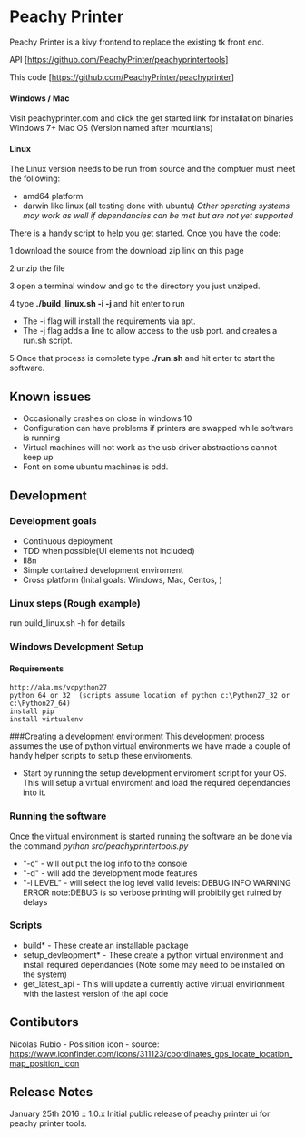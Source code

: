 # Peachy Printer
Peachy Printer is a kivy frontend to replace the existing tk front end.

API [https://github.com/PeachyPrinter/peachyprintertools]

This code [https://github.com/PeachyPrinter/peachyprinter]


#### Windows / Mac
Visit peachyprinter.com and click the get started link for installation binaries
Windows 7+ 
Mac OS (Version named after mountians)


#### Linux
The Linux version needs to be run from source and the comptuer must meet the following:

- amd64 platform
- darwin like linux (all testing done with ubuntu) _Other operating systems may work as well if dependancies can be met but are not yet supported_

There is a handy script to help you get started. Once you have the code:

1 download the source from the download zip link on this page 

2 unzip the file

3 open a terminal window and go to the directory you just unziped.

4 type  **./build_linux.sh -i -j** and hit enter to run 

 - The -i flag will install the requirements via apt.
 - The -j flag adds a line to allow access to the usb port. and creates a run.sh script.
 
5 Once that process is complete type **./run.sh**  and hit enter to start the software.


## Known issues
 - Occasionally crashes on close in windows 10
 - Configuration can have problems if printers are swapped while software is running
 - Virtual machines will not work as the usb driver abstractions cannot keep up
 - Font on some ubuntu machines is odd.

## Development
### Development goals
 - Continuous deployment
 - TDD when possible(UI elements not included)
 - Il8n
 - Simple contained development enviroment
 - Cross platform (Inital goals: Windows, Mac, Centos, )

### Linux steps (Rough example)
run build_linux.sh -h for details

### Windows Development Setup
#### Requirements
    http://aka.ms/vcpython27
    python 64 or 32  (scripts assume location of python c:\Python27_32 or c:\Python27_64)
    install pip
    install virtualenv


###Creating a development environment
This development process assumes the use of python virtual environments we have made a couple of handy helper scripts to setup these enviroments.
 - Start by running the setup development enviroment script for your OS. This will setup a virtual enviroment and load the required dependancies into it.

### Running the software
Once the virtual environment is started running the software an be done via the command *python src/peachyprintertools.py*
 - "-c"  - will out put the log info to the console
 - "-d"  - will add the development mode features
 - "-l LEVEL" - will select the log level valid levels: DEBUG INFO WARNING ERROR  note:DEBUG is so verbose printing will probibily get ruined by delays

### Scripts
 - build*  - These create an installable package
 - setup_devleopment*  - These create a python virtual environment and install required dependancies (Note some may need to be installed on the system)
 - get_latest_api  - This will update a currently active virtual envirionment with the lastest version of the api code

## Contibutors
Nicolas Rubio - Posisition icon - source: https://www.iconfinder.com/icons/311123/coordinates_gps_locate_location_map_position_icon

## Release Notes
January 25th  2016 :: 1.0.x Initial public release of peachy printer ui for peachy printer tools.
